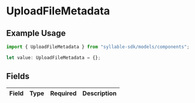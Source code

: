 # UploadFileMetadata

## Example Usage

```typescript
import { UploadFileMetadata } from "syllable-sdk/models/components";

let value: UploadFileMetadata = {};
```

## Fields

| Field       | Type        | Required    | Description |
| ----------- | ----------- | ----------- | ----------- |